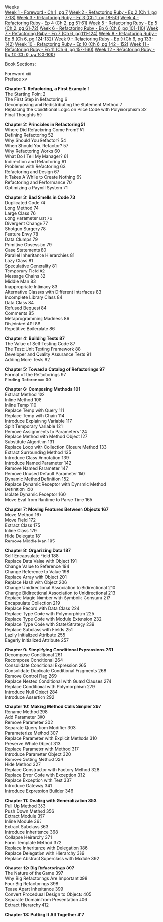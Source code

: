 
Weeks  
[Week 1 - Foreword - Ch 1, pg 7](http://rubybookclub.com/episodes/2016/12/4/refactoring-ruby-ep-1-foreword-ch-1-pg-7-1)
[Week 2 - Refactoring Ruby - Ep 2 (Ch 1, pg 7-18)](http://rubybookclub.com/episodes/2016/12/14/refactoring-ruby-ep-2-ch-1-pg-7-18)
[Week 3 - Refactoring Ruby - Ep 3 (Ch 1, pg 18-50)](http://rubybookclub.com/episodes/2016/12/18/refactoring-ruby-ep-3-ch-1-pg-18-50)
[Week 4 - Refactoring Ruby - Ep 4 (Ch 2, pg 51-61)](http://rubybookclub.com/episodes/2016/12/24/refactoring-ruby-ep-4-ch-2-pg-51-61)
[Week 5 - Refactoring Ruby - Ep 5 (Ch 2, pg 61-72)](http://rubybookclub.com/episodes/2016/12/30/refactoring-ruby-ep-5-ch-2-pg-61-72)
[Week 6 - Refactoring Ruby - Ep 6 (Ch 6, pg 101-110)](http://rubybookclub.com/episodes/2017/1/8/refactoring-ruby-ep-6-ch-6-pg-101-110)
[Week 7 - Refactoring Ruby - Ep 7 (Ch 6, pg 111-124)](http://rubybookclub.com/episodes/2017/1/14/refactoring-ruby-ep-7-ch-6-pg-111-124)
[Week 8 - Refactoring Ruby - Ep 8 (Ch 6, pg 124-132)](http://rubybookclub.com/episodes/2017/1/24/refactoring-ruby-ep-8-ch-6-pg-124-132)
[Week 9 - Refactoring Ruby - Ep 9 (Ch 6, pg 133-142)](http://rubybookclub.com/episodes/2017/2/10/refactoring-ruby-ep-9-ch-6-pg-133-142)
[Week 10 - Refactoring Ruby - Ep 10 (Ch 6, pg 142 - 152)](http://rubybookclub.com/episodes/2017/2/20/refactoring-ruby-ep-10-ch-6-pg-142-152)
[Week 11 - Refactoring Ruby - Ep 11 (Ch 6, pg 152-160)](http://rubybookclub.com/episodes/2017/2/23/refactoring-ruby-ep-11-ch-6-pg-152-160)
[Week 12 - Refactoring Ruby - Ep 12 (Ch 6, pg 160-166)](http://rubybookclub.com/episodes/2017/3/13/refactoring-ruby-ep-12-ch-6-pg-160-166)

Book Sections:  

Foreword                                                                    xiii  
Preface                                                                       xv  

**Chapter 1: Refactoring, a First Example**                                        1  
The Starting Point                                                             2  
The First Step in Refactoring                                                  6  
Decomposing and Redistributing the Statement Method                            7  
Replacing the Conditional Logic on Price Code with Polymorphism               32  
Final Thoughts                                                                50  

**Chapter 2: Principles in Refactoring                                          51**  
Where Did Refactoring Come From?                                              51  
Defining Refactoring                                                          52  
Why Should You Refactor?                                                      54  
When Should You Refactor?                                                     57  
Why Refactoring Works                                                         60  
What Do I Tell My Manager?                                                    61  
Indirection and Refactoring                                                   61  
Problems with Refactoring                                                     63  
Refactoring and Design                                                        67  
It Takes A While to Create Nothing                                            69  
Refactoring and Performance                                                   70  
Optimizing a Payroll System                                                   71  

**Chapter 3: Bad Smells in Code                                                 73**  
Duplicated Code                                                               74  
Long Method                                                                   74  
Large Class                                                                   76  
Long Parameter List                                                           76  
Divergent Change                                                              77  
Shotgun Surgery                                                               78  
Feature Envy                                                                  78  
Data Clumps                                                                   79  
Primitive Obsession                                                           79  
Case Statements                                                               80  
Parallel Inheritance Hierarchies                                              81  
Lazy Class                                                                    81  
Speculative Generality                                                        81  
Temporary Field                                                               82  
Message Chains                                                                82  
Middle Man                                                                    83  
Inappropriate Intimacy                                                        83  
Alternative Classes with Different Interfaces                                 83  
Incomplete Library Class                                                      84  
Data Class                                                                    84  
Refused Bequest                                                               84  
Comments                                                                      85  
Metaprogramming Madness                                                       86  
Disjointed API                                                                86    
Repetitive Boilerplate                                                        86    

**Chapter 4: Building Tests                                                     87**  
The Value of Self-Testing Code                                                87  
The Test::Unit Testing Framework                                              88  
Developer and Quality Assurance Tests                                         91  
Adding More Tests                                                             92  

**Chapter 5: Toward a Catalog of Refactorings                                   97**  
Format of the Refactorings                                                    97  
Finding References                                                            99  

**Chapter 6: Composing Methods                                                 101**  
Extract Method                                                               102  
Inline Method                                                                108  
Inline Temp                                                                  110  
Replace Temp with Query                                                      111  
Replace Temp with Chain                                                      114  
Introduce Explaining Variable                                                117  
Split Temporary Variable                                                     121  
Remove Assignments to Parameters                                             124  
Replace Method with Method Object                                            127  
Substitute Algorithm                                                         131  
Replace Loop with Collection Closure Method                                  133  
Extract Surrounding Method                                                   135  
Introduce Class Annotation                                                   139  
Introduce Named Parameter                                                    142  
Remove Named Parameter                                                       147  
Remove Unused Default Parameter                                              150  
Dynamic Method Definition                                                    152  
Replace Dynamic Receptor with Dynamic Method  
Definition                                                                   158  
Isolate Dynamic Receptor                                                     160  
Move Eval from Runtime to Parse Time                                         165  

**Chapter 7: Moving Features Between Objects                                   167**  
Move Method                                                                  167  
Move Field                                                                   172  
Extract Class                                                                175  
Inline Class                                                                 179  
Hide Delegate                                                                181  
Remove Middle Man                                                            185  

**Chapter 8: Organizing Data                                                   187**  
Self Encapsulate Field                                                       188  
Replace Data Value with Object                                               191  
Change Value to Reference                                                    194  
Change Reference to Value                                                    198  
Replace Array with Object                                                    201  
Replace Hash with Object                                                     206  
Change Unidirectional Association to Bidirectional                           210  
Change Bidirectional Association to Unidirectional                           213  
Replace Magic Number with Symbolic Constant                                  217  
Encapsulate Collection                                                       219  
Replace Record with Data Class                                               224  
Replace Type Code with Polymorphism                                          225  
Replace Type Code with Module Extension                                      232  
Replace Type Code with State/Strategy                                        239  
Replace Subclass with Fields                                                 251  
Lazily Initialized Attribute                                                 255  
Eagerly Initialized Attribute                                                257  

**Chapter 9: Simplifying Conditional Expressions                               261**  
Decompose Conditional                                                        261  
Recompose Conditional                                                        264  
Consolidate Conditional Expression                                           265  
Consolidate Duplicate Conditional Fragments                                  268  
Remove Control Flag                                                          269  
Replace Nested Conditional with Guard Clauses                                274  
Replace Conditional with Polymorphism                                        279  
Introduce Null Object                                                        284  
Introduce Assertion                                                          292  

**Chapter 10: Making Method Calls Simpler                                      297**  
Rename Method                                                                298  
Add Parameter                                                                300  
Remove Parameter                                                             302  
Separate Query from Modifier                                                 303  
Parameterize Method                                                          307  
Replace Parameter with Explicit Methods                                      310  
Preserve Whole Object                                                        313  
Replace Parameter with Method                                                317  
Introduce Parameter Object                                                   320  
Remove Setting Method                                                        324  
Hide Method                                                                  327  
Replace Constructor with Factory Method                                      328  
Replace Error Code with Exception                                            332  
Replace Exception with Test                                                  337  
Introduce Gateway                                                            341  
Introduce Expression Builder                                                 346  

**Chapter 11: Dealing with Generalization                                      353**  
Pull Up Method                                                               353  
Push Down Method                                                             356  
Extract Module                                                               357  
Inline Module                                                                362  
Extract Subclass                                                             363  
Introduce Inheritance                                                        368  
Collapse Heirarchy                                                           371  
Form Template Method                                                         372  
Replace Inheritance with Delegation                                          386  
Replace Delegation with Hierarchy                                            389  
Replace Abstract Superclass with Module                                      392  

**Chapter 12: Big Refactorings                                                 397**  
The Nature of the Game                                                       397  
Why Big Refactorings Are Important                                           398  
Four Big Refactorings                                                        398  
Tease Apart Inheritance                                                      399  
Convert Procedural Design to Objects                                         405  
Separate Domain from Presentation                                            406  
Extract Hierarchy                                                            412  

**Chapter 13: Putting It All Together                                          417**  
